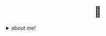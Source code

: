 ### <h1 align=center>🦄</h1>

<details>
  <summary>about me!</summary>
  <br>

  - I now teach python programming at the Radman Institute 👩🏻‍🏫

  - And I read about object detection 👩🏻‍💻

  
  [![Top Langs](https://github-readme-stats.vercel.app/api/top-langs/?username=NyFco&layout=compact)](https://github.com/NyFco/github-readme-stats)
[![github stats](https://github-readme-stats.vercel.app/api?username=NyFco)](https://github.com/anuraghazra/github-readme-stats)
</details>
